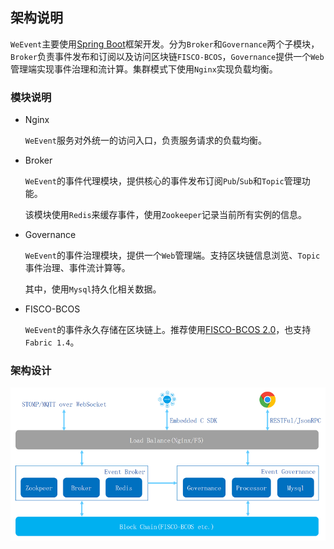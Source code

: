 ## 架构说明

`WeEvent`主要使用[Spring Boot](https://spring.io/projects/spring-boot)框架开发。分为`Broker`和`Governance`两个子模块，`Broker`负责事件发布和订阅以及访问区块链`FISCO-BCOS`，`Governance`提供一个`Web`管理端实现事件治理和流计算。集群模式下使用`Nginx`实现负载均衡。

### 模块说明

- Nginx

  `WeEvent`服务对外统一的访问入口，负责服务请求的负载均衡。

- Broker

  `WeEvent`的事件代理模块，提供核心的事件发布订阅`Pub`/`Sub`和`Topic`管理功能。

  该模块使用`Redis`来缓存事件，使用`Zookeeper`记录当前所有实例的信息。

- Governance

  `WeEvent`的事件治理模块，提供一个`Web`管理端。支持区块链信息浏览、`Topic`事件治理、事件流计算等。

  其中，使用`Mysql`持久化相关数据。

- FISCO-BCOS

    `WeEvent`的事件永久存储在区块链上。推荐使用[FISCO-BCOS 2.0](https://github.com/FISCO-BCOS/FISCO-BCOS)，也支持`Fabric 1.4`。

### 架构设计

![](../image/WeEventArchitecture.png)

